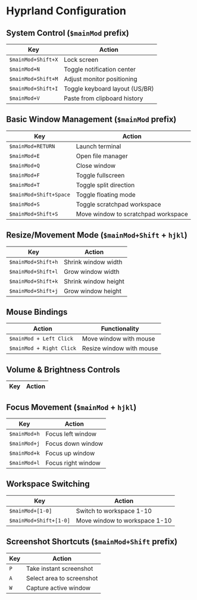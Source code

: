 # Hyprland Configuration

## System Control (`$mainMod` prefix)

| Key             | Action                      |
|------------------|-----------------------------|
| `$mainMod+Shift+X`| Lock screen                |
| `$mainMod+N`     | Toggle notification center  |
| `$mainMod+Shift+M`| Adjust monitor positioning  |
| `$mainMod+Shift+I`| Toggle keyboard layout (US/BR) |
| `$mainMod+V`     | Paste from clipboard history|

## Basic Window Management (`$mainMod` prefix)

| Key                 | Action                      |
|---------------------|-----------------------------|
| `$mainMod+RETURN`   | Launch terminal             |
| `$mainMod+E`        | Open file manager           |
| `$mainMod+Q`        | Close window                |
| `$mainMod+F`        | Toggle fullscreen           |
| `$mainMod+T`        | Toggle split direction      |
| `$mainMod+Shift+Space`| Toggle floating mode       |
| `$mainMod+S`        | Toggle scratchpad workspace |
| `$mainMod+Shift+S`        | Move window to scratchpad workspace |

## Resize/Movement Mode (`$mainMod+Shift` + `hjkl`)

| Key                 | Action                      |
|---------------------|-----------------------------|
| `$mainMod+Shift+h`  | Shrink window width         |
| `$mainMod+Shift+l`  | Grow window width           |
| `$mainMod+Shift+k`  | Shrink window height        |
| `$mainMod+Shift+j`  | Grow window height          |

## Mouse Bindings

| Action              | Functionality               |
|---------------------|-----------------------------|
| `$mainMod + Left Click` | Move window with mouse   |
| `$mainMod + Right Click`| Resize window with mouse |

## Volume & Brightness Controls

| Key                  | Action                      |
|----------------------|-----------------------------|


## Focus Movement (`$mainMod` + `hjkl`)

| Key         | Action                |
|-------------|-----------------------|
| `$mainMod+h`| Focus left window     |
| `$mainMod+j`| Focus down window     |
| `$mainMod+k`| Focus up window       |
| `$mainMod+l`| Focus right window    |

## Workspace Switching

| Key               | Action                      |
|-------------------|-----------------------------|
| `$mainMod+[1-0]`  | Switch to workspace 1-10    |
| `$mainMod+Shift+[1-0]` | Move window to workspace 1-10 |

## Screenshot Shortcuts (`$mainMod+Shift` prefix)

| Key           | Action                      |
|---------------|-----------------------------|
| `P`           | Take instant screenshot     |
| `A`           | Select area to screenshot   |
| `W`           | Capture active window       |
